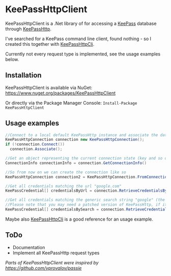 # KeePassHttpClient

KeePassHttpClient is a .Net library of for accessing a [KeePass](http://keepass.info/) database through [KeePassHttp](https://github.com/pfn/keepasshttp/).

I've searched for a KeePass command line client, found nothing - so I created this together with [KeePassHttpCli](https://github.com/berrnd/KeePassHttpCli).

Currently not every request type is implemented, see the usage examples below.

## Installation
KeePassHttpClient is available via NuGet: https://www.nuget.org/packages/KeePassHttpClient

Or directly via the Package Manager Console: `Install-Package KeePassHttpClient`

## Usage examples
```cs
//Connect to a local default KeePassHttp instance and associate the database, if not already done
KeePassHttpConnection connection new KeePassHttpConnection();
if (!connection.Connect())
  connection.Associate();

//Get an object representing the current connection state (key and so on, store this somewhere to connect with the same id again)
ConnectionInfo connectionInfo = connection.GetConnectionInfo()

//So from now on we can create the connection like so
KeePassHttpConnection connection2 = KeePassHttpConnection.FromConnectionInfo(connectionInfo);

//Get all credentials matching the url "google.com"
KeePassCredential[] credentialsByUrl = connection.RetrieveCredentialsByUrl("google.com");

//Get all credentials matching the generic search string "google" (the search is execute like through the quick search box in KeePass)
//Please note that you may need a patched version of KeePassHttp, if it's not already merged, see https://github.com/berrnd/keepasshttp/commit/5361f72d03dd44ddb0c49f700f15e416e6983685
KeePassCredential[] credentialsBySearch = connection.RetrieveCredentialsByCustomSearchString("google");
```

Maybe also [KeePassHttpCli](https://github.com/berrnd/KeePassHttpCli) is a good reference for an usage example.

## ToDo
- Documentation
- Implement all KeePassHttp request types

_Parts of KeePassHttpClient were inspired by https://github.com/vprovalov/passie_
